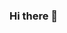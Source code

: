 <!--
### Hi there <img src="https://media.giphy.com/media/hvRJCLFzcasrR4ia7z/giphy.gif" width="25px">
--->

### Hi there 👋

<!---
- 👋 Hi, I’m @awalrizqifr
- 👀 I’m interested in ...
- 🌱 I’m currently learning ...
- 💞️ I’m looking to collaborate on ...
- 📫 How to reach me ...
--->

<!---
awalrizqifr/awalrizqifr is a ✨ special ✨ repository because its `README.md` (this file) appears on your GitHub profile.
You can click the Preview link to take a look at your changes.
--->
